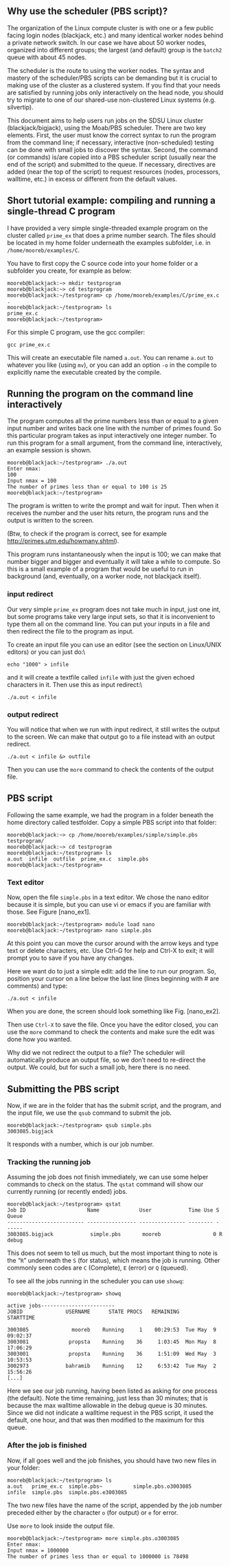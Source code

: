 

## Why use the scheduler (PBS script)?

The organization of the Linux compute cluster  is with one or a few
public facing login nodes (blackjack, etc.) and many identical worker nodes behind
a private network switch. In our case we have about 50 worker nodes,
organized into different groups; the largest (and default) group is the
`batch2` queue with about 45 nodes.

The scheduler is the route to using the worker nodes. The syntax and
mastery of the scheduler/PBS scripts can be demanding but it is crucial
to making use of the cluster as a clustered system. If you find that
your needs are satisfied by running jobs only interactively on the head
node, you should try to migrate to one of our shared-use non-clustered
Linux systems (e.g. silvertip).

This document aims to help users run jobs on the SDSU Linux cluster
(blackjack/bigjack), using the Moab/PBS scheduler. There are two key elements.
First, the user must know the correct syntax to run the program from the
command line; if necessary, interactive (non-scheduled) testing can be
done with small jobs to discover the syntax. Second, the command (or
commands) is/are copied into a PBS scheduler script (usually near the
end of the script) and submitted to the queue. If necessary, directives
are added (near the top of the script) to request resources (nodes,
processors, walltime, etc.) in excess or different from the default
values.


## Short tutorial example: compiling and running a single-thread C program

I have provided a very simple single-threaded example
program on the cluster called `prime_ex` that does a prime number
search. The files should be located in my home folder underneath the
examples subfolder, i.e. in `/home/mooreb/examples/C`.

You have to first copy the C source code into your home folder or a
subfolder you create, for example as below:

``` {.console}
mooreb@blackjack:~> mkdir testprogram
mooreb@blackjack:~> cd testprogram
mooreb@blackjack:~/testprogram> cp /home/mooreb/examples/C/prime_ex.c  .
mooreb@blackjack:~/testprogram> ls
prime_ex.c
mooreb@blackjack:~/testprogram>
```

For this simple C program, use the gcc compiler:

``` {.console}
gcc prime_ex.c
```

This will create an executable file named `a.out`. You can rename
`a.out` to whatever you like (using `mv`), or you can add an option `-o`
in the compile to explicitly name the executable created by the compile.

## Running the program on the command line interactively

The program computes all the prime numbers less than or equal to a given
input number and writes back one line with the number of primes found.
So this particular program takes as input interactively one integer
number. To run this program for a small argument, from the command line,
interactively, an example session is shown.

``` {.console}
mooreb@blackjack:~/testprogram> ./a.out
Enter nmax:
100
Input nmax = 100
The number of primes less than or equal to 100 is 25
mooreb@blackjack:~/testprogram>
```

The program is written to write the prompt and wait for input. Then when
it receives the number and the user hits return, the program runs and
the output is written to the screen.

(Btw, to check if the program is correct, see for example
<http://primes.utm.edu/howmany.shtml>).

This program runs instantaneously when the input is 100; we can make
that number bigger and bigger and eventually it will take a while to
compute. So this is a small example of a program that would be useful to
run in background (and, eventually, on a worker node, not blackjack
itself).

### input redirect

Our very simple `prime_ex` program does not take much in input, just one
int, but some programs take very large input sets, so that it is
inconvenient to type them all on the command line. You can put your
inputs in a file and then redirect the file to the program as input.

To create an input file you can use an editor (see the section on
Linux/UNIX editors) or you can just do:\

``` {.bash}
echo "1000" > infile
```

and it will create a textfile called `infile` with just the given echoed
characters in it. Then use this as input redirect:\

``` {.bash}
./a.out < infile
```

### output redirect

You will notice that when we run with input redirect, it still writes
the output to the screen. We can make that output go to a file instead
with an output redirect.

``` {.bash}
./a.out < infile &> outfile
```

Then you can use the `more` command to check the contents of the output
file.

## PBS script

Following the same example, we had the program in a folder beneath the
home directory called testfolder. Copy a simple PBS script into that
folder:

``` {.console}
mooreb@blackjack:~> cp /home/mooreb/examples/simple/simple.pbs testprogram/
mooreb@blackjack:~> cd testprogram
mooreb@blackjack:~/testprogram> ls
a.out  infile  outfile  prime_ex.c  simple.pbs
mooreb@blackjack:~/testprogram>
```

### Text editor

Now, open the file `simple.pbs` in a text editor. We chose the nano
editor because it is simple, but you can use vi or emacs if you are
familiar with those. See Figure \[nano\_ex1\].

``` {.console}
mooreb@blackjack:~/testprogram> module load nano
mooreb@blackjack:~/testprogram> nano simple.pbs
```

At this point you can move the cursor around with the arrow keys and
type text or delete characters, etc. Use Ctrl-G for help and Ctrl-X to
exit; it will prompt you to save if you have any changes.

Here we want do to just a simple edit: add the line to run our program.
So, position your cursor on a line below the last line (lines beginning
with \# are comments) and type:

``` {.bash}
./a.out < infile
```

When you are done, the screen should look something like Fig.
\[nano\_ex2\].

Then use `Ctrl-X` to save the file. Once you have the editor closed, you
can use the `more` command to check the contents and make sure the edit
was done how you wanted.

Why did we not redirect the output to a file? The scheduler will
automatically produce an output file, so we don’t need to re-direct the
output. We could, but for such a small job, here there is no need.

## Submitting the PBS script

Now, if we are in the folder that has the submit script, and the
program, and the input file, we use the `qsub` command to submit the
job.

``` {.console}
mooreb@blackjack:~/testprogram> qsub simple.pbs
3003085.bigjack
```

It responds with a number, which is our job number.

### Tracking the running job

Assuming the job does not finish immediately, we can use some helper
commands to check on the status. The `qstat` command will show our
currently running (or recently ended) jobs.

``` {.console}
mooreb@blackjack:~/testprogram> qstat
Job ID                    Name             User            Time Use S Queue
------------------------- ---------------- --------------- -------- - -----
3003085.bigjack            simple.pbs       mooreb                 0 R debug    
```

This does not seem to tell us much, but the most important thing to note
is the “`R`” underneath the `S` (for status), which means the job is
running. Other commonly seen codes are `C` (Complete), `E` (error) or
`Q` (queued).

To see all the jobs running in the scheduler you can use `showq`:

``` {.console}
mooreb@blackjack:~/testprogram> showq

active jobs------------------------
JOBID              USERNAME      STATE PROCS   REMAINING            STARTTIME

3003085              mooreb    Running     1    00:29:53  Tue May  9 09:02:37
3003081             propsta    Running    36     1:03:45  Mon May  8 17:06:29
3003001             propsta    Running    36     1:51:09  Wed May  3 10:53:53
3002973            bahramib    Running    12     6:53:42  Tue May  2 15:56:26
[...]
```

Here we see our job running, having been listed as asking for one
process (the default). Note the time remaining, just less than 30
minutes; that is because the max walltime allowable in the debug queue
is 30 minutes. Since we did not indicate a walltime request in the PBS
script, it used the default, one hour, and that was then modified to the
maximum for this queue.

### After the job is finished

Now, if all goes well and the job finishes, you should have two new
files in your folder:

``` {.console}
mooreb@blackjack:~/testprogram> ls
a.out   prime_ex.c  simple.pbs~          simple.pbs.o3003085
infile  simple.pbs  simple.pbs.e3003085
```

The two new files have the name of the script, appended by the job
number preceded either by the character `o` (for output) or `e` for
error.

Use `more` to look inside the output file.

``` {.console}
mooreb@blackjack:~/testprogram> more simple.pbs.o3003085
Enter nmax:
Input nmax = 1000000
The number of primes less than or equal to 1000000 is 78498
```
